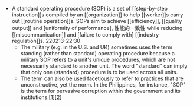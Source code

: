 - A standard operating procedure (SOP) is a set of [[step-by-step instruction]]s compiled by an [[organization]] to help [[worker]]s carry out [[routine operation]]s. SOPs aim to achieve [[efficiency]], [[quality output]] and [uniformity of performance], 性能的一致性 while reducing [[miscommunication]] and [failure to comply with] [[industry regulation]]s.
220213-22:30
    - The military (e.g. in the U.S. and UK) sometimes uses the term standing (rather than standard) operating procedure because a military SOP refers to a unit's unique procedures, which are not necessarily standard to another unit. The word "standard" can imply that only one (standard) procedure is to be used across all units.
    - The term can also be used facetiously to refer to practices that are unconstructive, yet the norm. In the Philippines, for instance, "SOP" is the term for pervasive corruption within the government and its institutions.[1][2]
